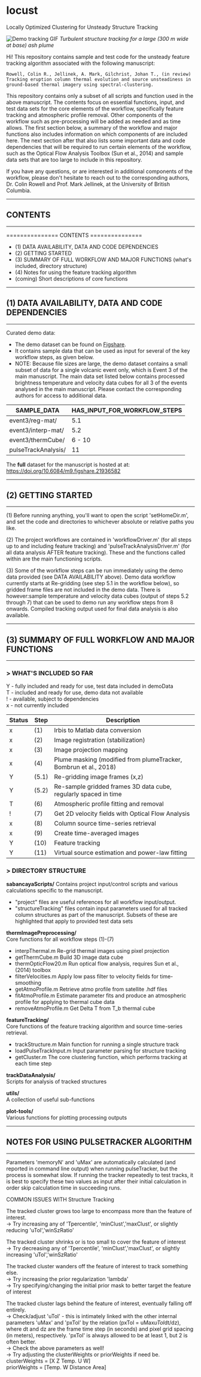 # locust

Locally Optimized Clustering for Unsteady Structure Tracking

![Demo tracking GIF](images/trackingBigBang_downsize.gif)
*Turbulent structure tracking for a large (300 m wide at base) ash plume*

Hi!
This repository contains sample and test code for the unsteady feature tracking algorithm associated with the following manuscript:

	Rowell, Colin R., Jellinek, A. Mark, Gilchrist, Johan T., (in review) Tracking eruption column thermal evolution and source unsteadiness in ground-based thermal imagery using spectral-clustering.

This repository contains only a subset of all scripts and function used in the above manuscript. The contents focus on essential functions, input, and test data sets for the core elements of the workflow, specifically feature tracking and atmospheric profile removal. Other components of the workflow such as pre-processing will be added as needed and as time allows. The first section below, a summary of the workflow and major functions also includes information on which components of are included here. The next section after that also lists some important data and code dependencies that will be required to run certain elements of the workflow, such as the Optical Flow Analysis Toolbox (Sun et al., 2014) and sample data sets that are too large to include in this repository.

If you have any questions, or are interested in additional components of the workflow, please don't hesitate to reach out to the corresponding authors, Dr. Colin Rowell and Prof. Mark Jellinek, at the University of British Columbia.

---
## CONTENTS
---
=============== CONTENTS ===============
 - (1) DATA AVAILABILITY, DATA AND CODE DEPENDENCIES
 - (2) GETTING STARTED
 - (3)	SUMMARY OF FULL WORKFLOW AND MAJOR FUNCTIONS (what's included, directory structure)
 - (4)	Notes for using the feature tracking algorithm
 - (coming)  Short descriptions of core functions

---
## (1) DATA AVAILABILITY, DATA AND CODE DEPENDENCIES
---

Curated demo data:  
 - The demo dataset can be found on [Figshare](10.6084/m9.figshare.24446086).
 - It contains sample data that can be used as input for several of the key workflow steps, as given below. 
 - NOTE: Because file sizes are large, the demo dataset contains a small subset of data for a single volcanic event only, which is Event 3 of the main manuscript. The main data set listed below contains processed brightness temperature and velocity data cubes for all 3 of the events analysed in the main manuscript. Please contact the corresponding authors for access to additional data.

| SAMPLE_DATA | HAS_INPUT_FOR_WORKFLOW_STEPS |
| --- | --- | 
| event3/reg-mat/ | 5.1 |
| event3/interp-mat/ | 5.2 |
| event3/thermCube/  | 6 - 10 |
| pulseTrackAnalysis/ | 11 |

The **full** dataset for the manuscript is hosted at at: https://doi.org/10.6084/m9.figshare.21936582

---
## (2) GETTING STARTED
---

(1) Before running anything, you'll want to open the script 'setHomeDir.m', and set the code and directories to whichever absolute or relative paths you like.

(2) The project workflows are contained in 'workflowDriver.m' (for all steps up to and including feature tracking) and 'pulseTrackAnalysisDriver.m' (for all data analysis AFTER feature tracking). These and the functions called within are the main functioning scripts.

(3) Some of the workflow steps can be run immediately using the demo data provided (see DATA AVAILABILITY above). Demo data workflow currently starts at Re-gridding (see step 5.1 in the workflow below), so gridded frame files are not included in the demo data. There is however:sample temperature and velocity data cubes (output of steps 5.2 through 7) that can be used to demo run any workflow steps from 8 onwards. Compiled tracking output used for final data analysis is also available.

---
## (3) SUMMARY OF FULL WORKFLOW AND MAJOR FUNCTIONS
---
### > WHAT'S INCLUDED SO FAR


Y - fully included and ready for use, test data included in demoData  
T - included and ready for use, demo data not available  
! - available, subject to dependencies  
x - not currently included  

| Status | Step | Description |
| --- | --- | --- |
| x | (1) | Irbis to Matlab data conversion |
| x | (2) | Image registration (stabilization) |
| x | (3) | Image projection mapping |
| x | (4) | Plume masking (modified from plumeTracker, Bombrun et al., 2018) |
| Y | (5.1) | Re-gridding image frames (x,z) |
| Y | (5.2) | Re-sample gridded frames 3D data cube, regularly spaced in time |
| T | (6) | Atmospheric profile fitting and removal |
| ! | (7) | Get 2D velocity fields with Optical Flow Analysis |
| x | (8) | Column source time-series retrieval |
| x | (9) | Create time-averaged images |
| Y | (10) | Feature tracking |
| Y | (11) | Virtual source estimation and power-law fitting |


### > DIRECTORY STRUCTURE

**sabancayaScripts/**
Contains project input/control scripts and various calculations specific to the manuscript. 
- "project" files are useful references for all workflow input/output. 
- "structureTracking" files contain input parameters used for all tracked column structures as part of the manuscript. Subsets of these are highlighted that apply to provided test data sets

**thermImagePreprocessing/**  
Core functions for all workflow steps (1)-(7)
 - interpThermal.m 		Re-grid thermal images using pixel projection
 - getThermCube.m 			Build 3D image data cube
 - thermOpticFlow20.m 		Run optical flow analysis, requires Sun et al., (2014) toolbox
 - filterVelocities.m 		Apply low pass filter to velocity fields for time-smoothing
 - getAtmoProfile.m    	Retrieve atmo profile from satellite .hdf files
 - fitAtmoProfile.m    	Estimate parameter fits and produce an atmospheric profile for applying to thermal cube data
 - removeAtmoProfile.m 	Get Delta T from T_b thermal cube

**featureTracking/**  
Core functions of the feature tracking algorithm and source time-series retrieval.
 - trackStructure.m 		Main function for running a single structure track
 - loadPulseTrackInput.m  	Input parameter parsing for structure tracking
 - getCluster.m 			The core clustering function, which performs tracking at each time step

**trackDataAnalysis/**  
Scripts for analysis of tracked structures

**utils/**  
A collection of useful sub-functions

**plot-tools/**  
Various functions for plotting processing outputs

---
## NOTES FOR USING PULSETRACKER ALGORITHM
---

Parameters 'memoryN' and 'uMax' are automatically calculated (and reported in command line output) when running pulseTracker, but the process is somewhat slow. If running the tracker repeatedly to test tracks, it is best to specify these two values as input after their initial calculation in order skip calculation time in succeeding runs.

COMMON ISSUES WITH Structure Tracking

The tracked cluster grows too large to encompass more than the feature of interest.  
  -> Try increasing any of 'Tpercentile', 'minClust','maxClust', or slightly reducing 'uTol','winSzRatio'  

The tracked cluster shrinks or is too small to cover the feature of interest  
  -> Try decreasing any of 'Tpercentile', 'minClust','maxClust', or slightly increasing 'uTol','winSzRatio'  

The tracked cluster wanders off the feature of interest to track something else.  
  -> Try increasing the prior regularization 'lambda'  
  -> Try specifying/changing the initial prior mask to better target the feature of interest  

The tracked cluster lags behind the feature of interest, eventually falling off entirely.  
  -> Check/adjust 'uTol' - this is intimately linked with the other internal parameters 'uMax' and 'pxTol' by the relation (pxTol = uMax*uTol*dt/dz), where dt and dz are the frame time step (in seconds) and pixel grid spacing (in meters), respectively. 'pxTol' is always allowed to be at least 1, but 2 is often better.  
  -> Check the above parameters as well!  
  -> Try adjusting the clusterWeights or priorWeights if need be. 
    clusterWeights = [X Z Temp. U W]  
    priorWeights   = [Temp. W Distance Area]  
